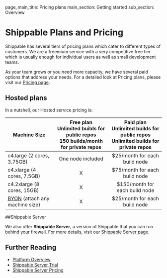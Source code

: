 page_main_title: Pricing plans
main_section: Getting started
sub_section: Overview

# Shippable Plans and Pricing

Shippable has several tiers of pricing plans which cater to different types of customers. We are a freemium service with a very competitive free tier which is usually enough for individual users as well as small development teams.

As your team grows or you need more capacity, we have several paid options that address your needs. For a detailed look at Pricing plans, please visit our [Pricing page](https://www.shippable.com/pricing.html).

## Hosted plans

In a nutshell, our Hosted service pricing is:

| Machine Size               	| Free plan <br>Unlimited builds for public repos<br>150 builds/month for private repos 	| Paid plan <br>Unlimited builds for public repos<br>Unlimited builds for private repos 	|
|----------------------------	|:-------------------------------------------------------------------------------------:	|:-------------------------------------------------------------------------------------:	|
| c4.large (2 cores, 3.75GB) 	|                                   One node included                                   	|                             $25/month for each build node                             	|
| c4.xlarge (4 cores, 7.5GB) 	|                                           X                                           	|                             $75/month for each build node                             	|
| c4.2xlarge (8 cores, 15GB) 	|                                           X                                           	|                             $150/month for each build node                            	|
| [BYON](/platform/tutorial/runtime/custom-nodes/) (attach any machine size) 	|                                           X                                           	|                             $25/month for each build node                            	|

##Shippable Server

We also offer **Shippable Server**, a version of Shippable that you can run behind your firewall. For more details, visit our [Shippable Server page](https://www.shippable.com/enterprise.html).

## Further Reading
* [Platform Overview](/platform/overview)
* [Shippable Server Trial](https://www.shippable.com/enterprise.html)
* [Shippable Server Pricing](https://www.shippable.com/pricing.html)

